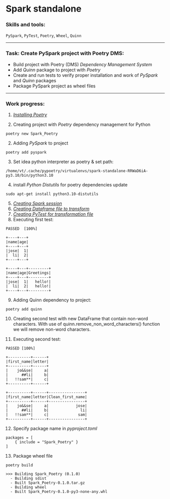 # Spark standalone

### Skills and tools:
`PySpark`, `PyTest`, `Poetry`, `Wheel`, `Quinn`

---
### Task: Create PySpark project with Poetry DMS:
  * Build project with Poetry (DMS) *Dependency Management System*
  * Add *Quinn* package to project with *Poetry*
  * Create and run tests to verify proper installation and work of *PySpark* and *Quinn* packages
  * Package PySpark project as wheel files


---
###  Work progress: 
1) [*Installing Poetry*][1]

2) Creating project with *Poetry* dependency management for Python

```shell
poetry new Spark_Poetry
```

2) Adding *PySpark* to project
```shell
poetry add pyspark
```
3) Set idea python interpreter as poetry & set path:
```shell
/home/vt/.cache/pypoetry/virtualenvs/spark-standalone-RRWaD6iA-py3.10/bin/python3.10
```
4) install *Python Distutils* for poetry dependencies update
```shell
sudo apt-get install python3.10-distutils

```
5) [*Creating Spark session*][2]
6) [*Creating Dataframe file to transform*][3]
7) [*Creating PyTest for transformation file*][4]
8) Executing first test:

```shell
PASSED  [100%]

+----+---+
|name|age|
+----+---+
|jose|  1|
|  li|  2|
+----+---+

+----+---+---------+
|name|age|Greetings|
+----+---+---------+
|jose|  1|   hello!|
|  li|  2|   hello!|
+----+---+---------+
```

9) Adding Quinn dependency to project:
```shell
poetry add quinn
```
10) Creating second test with new DataFrame that contain non-word characters. 
With use of quinn.remove_non_word_characters() function we will remove non-word characters.

11) Executing second test:
```shell
PASSED [100%]

+----------+------+
|first_name|letter|
+----------+------+
|    jo&&se|     a|
|      ##li|     b|
|   !!sam**|     c|
+----------+------+

+----------+------+----------------+
|first_name|letter|Clean_first_name|
+----------+------+----------------+
|    jo&&se|     a|            jose|
|      ##li|     b|              li|
|   !!sam**|     c|             sam|
+----------+------+----------------+
```
12) Specify package name in *pyproject.toml*
```shell
packages = [
    { include = "Spark_Poetry" }
]
```
13) Package wheel file
```shell
poetry build

>>> Building Spark_Poetry (0.1.0)
  - Building sdist
  - Built Spark_Poetry-0.1.0.tar.gz
  - Building wheel
  - Built Spark_Poetry-0.1.0-py3-none-any.whl

```

[1]: https://python-poetry.org/docs/#osx--linux--bashonwindows-install-instructions
[2]: https://github.com/Amboss/Spark_Poetry/blob/master/Spark_Poetry/sparksession.py
[3]: https://github.com/Amboss/Spark_Poetry/blob/master/Spark_Poetry/transformation.py
[4]: https://github.com/Amboss/Spark_Poetry/blob/master/tests/test_transformations.py
